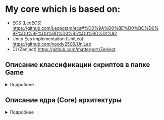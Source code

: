# My core which is based on:
- ECS (LeoECS) 
https://github.com/Leopotam/ecs#%D0%9A%D0%BE%D0%BC%D0%BF%D0%BE%D0%BD%D0%B5%D0%BD%D1%82
- Unity Ecs implementation (UniLeo)
https://github.com/voody2506/UniLeo
- DI (Zenject)
https://github.com/matterport/Zenject

## Описание классификации скриптов в папке Game

<details>
<summary>Подробнее</summary>
  
### /Components
Обычные структуры, которые используются в EcsFilter. Под обычными понимаются компоненты, содержащие поля.
### /Controllers
Классы, подписывающиеся на события и обрабатывающие взаимодействие с этими событиями (events).
### /Data
Классы, содержащие данные, которые не меняются в течение игровой сессии.
### /Info
Классы, содержащие данные, которые меняются в течение игровой сессии.
### /Installers
Классы – наследники MonoInstaller класса.
### /Providers
Провайдеры для структур, которые используются в EcsFilter.
### /Requests
Структуры, которые используется в EcsFilter, но обозначающие какой-либо запрос на действие, которое должно быть осуществлено соответствующей системой (например, JumpRequest, ShootRequest, MakeNewObjectRequest и т.д.).
### /Tags
Структуры, которые используется в EcsFilter, но у которых нет каких-либо полей и которые служат чисто в качестве маркера игрового объекта.
### /Scenes
Классы – наследники EcsSceneStartup.
### /ScriptableObjects
Классы-наследники DataBaseAbstract или просто наследники ScriptableObject.
### /Systems
Классы, реализующие интерфейсы IEcsPreInitSystem, IEcsInitSystem, IEcsRunSystem.
### /Views
Классы-наследники ViewBase или MonoBehaviour.
  
</details>

## Описание ядра (Core) архитектуры

<details>
<summary>Подробнее</summary>

Основные классы архитектуры содержатся в папке Core. Производные от этих классов или какие-либо не связанные с архитектурой скрипты содержатся в папке Game.
Основная логика работы содержится в Core/Infrastructure
Логика работы проекта состоит из классов, которые работают во всём проекте, и классов, которые работают в рамках конкретных сцен (то есть у каждой сцены есть свои скрипты с логикой).
В качестве фундамента построения архитектуры используется Dependency Injection, реализуемый в Zenject’е. Для работы данного фреймворка используются классы: 
- __SceneContext__, который должен висеть на GameObject с таким же именем для сцен.
- __ProjectContext__ - префаб, который должен находиться в папке Resources.
В поле со списком Mono Installers помещаются скрипты, классы которых являются наследниками класса MonoInstaller.
### Core/Infrastructure/Installers
### /Bootstrap
__BootstrapInstaller__
- Создаёт и инициализирует основной класс LeoECS EcsWorld, создаёт и биндит различные классы-инструменты (Core/Tools) и EcsGameStratup.
BootstrapSceneInstaller
Создаёт поле основного класса-наследника EcsSceneGameStratup, экземпляр которого создаётся и биндится в наследниках BootstrapSceneInstaller
Оба класса требуют поле с наследником MonoInstaller, в котором забиндены классы-системы.
### /Components
__ComponentsInstaller__
- В наследниках этого класса биндятся (помещаются в контейнер) структуры-компоненты, которые используются в LeoECS.
### /Controllers
__ControllersInstaller__
- В наследниках этого класса биндятся классы-контроллеры, которые обрабатывают различные события (events).
### /Data
__DataInstaller__
- В наследниках этого класса биндятся файлы, содержащие какие-либо числовые данные.
### /DataBases
__DataBasesInstaller__
- В наследниках этого класса биндятся ScriptableObjects, которые выступают в роли баз данных.
### /Factories
__FactoriesSceneInstaller__
- В наследниках этого класса биндятся классы-заводы, которые создают новые экземпляры игровых объектов
### /Systems
__SystemsInstaller__
- В наследниках этого класса биндятся классы-системы (реализующие интерфейсы IEcsPreInitSystem, IEcsInitSystem, IEcsRunSystem)
### /Views
__ViewsInstaller__
- В наследниках этого класса биндятся все компоненты наследники ViewBase, который наследуется от MonoBehaviour.

### Установленный порядок следования инсталлеров в Scene- или Project- Context'ах
- FactoriesInstaller
- DataBasesInstaller
- DataInstaller
- ControllersInstaller
- SystemsInstaller
- BootstrapInstaller или BoorstrapSceneInstaller

__EcsGameStartup__
- Класс, реализующий работу классов-систем проекта.
Получается логика: один Awake, Start, Update, FixedUpdate (методы MonoBehaviour) на проект. 

__EcsSceneStartup__
- Класс, наследники которого реализуют работу классов-систем проекта.
Получается логика: один Awake, Start, Update, FixedUpdate (методы MonoBehaviour) на сцену. 

__RxField__
- Класс, в котором осуществляется контроль над сменой значения экземпляра generic типа T.

### Core/Infrastructure/Controllers
- Здесь содержатся абстрактные классы, в которых прописана структура работы с ивентами.
### Core/Infrastructure/Components
- Здесь находятся интерфейсы для различных видов структур компонент, используемых в LeoEcs.
### Core/Data
__DataAbstract__
- Класс, от которого могут наследоваться классы, содержащие данные в виде числовых значений или каких-либо других данных (типо экземпляров классов).
### Core/Extensions
- Здесь лежат расширения в виде новых методов для классов плагинов или packages.
### Core/Factories
__FactoryAbstract__
- Содержит классы для создания экземпляров игровых объектов, темплейты которых берутся из баз данных.
### Core/ScriptableObjects
__DataBaseAbstract__
- Абстрактный класс для создания базы данных с методами выбора её элемента.
### Core/Tools
- Место хранения классов, выступающих в качестве вспомогательных помощников. Например, рандомайзера, загрузчика новых сцен.
### Core/Views
__ViewBase__
- Класс-наследник MonoBehaviour для игровых объектов, в которых необходимо использование методов, не входящих в логику работы с Ecs, например, физические взаимодействия, реализуемых посредством методов OnTriggerEnter, OnTriggerExit.

__InitializeViewRequest__
- Реквест для инициализации поля типа EcsEntity

__InitializeViewRequestProvider__
- Провайдер реквеста

__ViewsEntityInitializingSystem__
- Система, реализующая логику инициализации
  
  </details>
  
